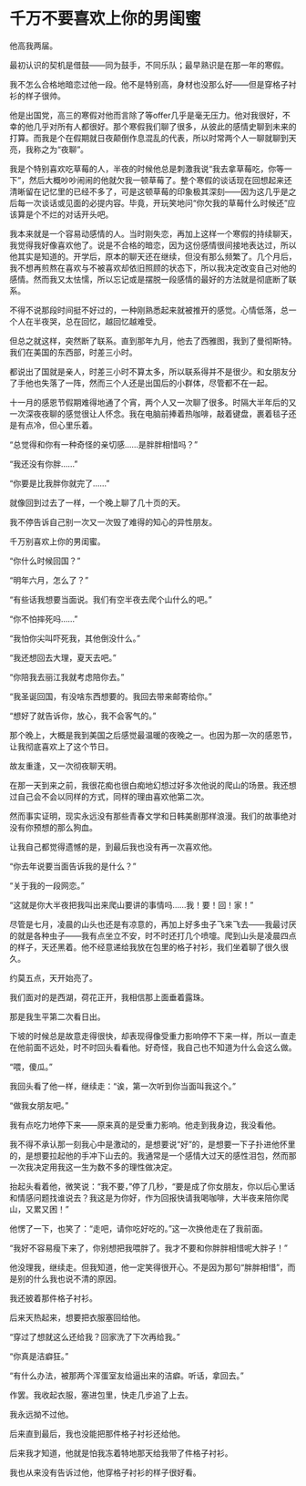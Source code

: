 # 千万不要喜欢上你的男闺蜜

他高我两届。 

最初认识的契机是借鼓——同为鼓手，不同乐队；最早熟识是在那一年的寒假。 

我不怎么合格地暗恋过他一段。他不是特别高，身材也没那么好——但是穿格子衬衫的样子很帅。 

他是出国党，高三的寒假对他而言除了等offer几乎是毫无压力。他对我很好，不幸的他几乎对所有人都很好。那个寒假我们聊了很多，从彼此的感情史聊到未来的打算。而我是个在假期就日夜颠倒作息混乱的代表，所以时常两个人一聊就聊到天亮，我称之为“夜聊”。 

我是个特别喜欢吃草莓的人，半夜的时候他总是刺激我说“我去拿草莓吃，你等一下”，然后大概吵吵闹闹的他就欠我一顿草莓了。整个寒假的谈话现在回想起来还清晰留在记忆里的已经不多了，可是这顿草莓的印象极其深刻——因为这几乎是之后每一次谈话或见面的必提内容。毕竟，开玩笑地问“你欠我的草莓什么时候还”应该算是个不烂的对话开头吧。 

我本来就是一个容易动感情的人。当时刚失恋，再加上这样一个寒假的持续聊天，我觉得我好像喜欢他了。说是不合格的暗恋，因为这份感情很间接地表达过，所以他其实是知道的。开学后，原本的聊天还在继续，但没有那么频繁了。几个月后，我不想再煎熬在喜欢与不被喜欢却依旧照顾的状态下，所以我决定改变自己对他的感情。然而我又太怯懦，所以忘记或是摆脱一段感情的最好的方法就是彻底断了联系。 

不得不说那段时间挺不好过的，一种刚熟悉起来就被推开的感觉。心情低落，总一个人在半夜哭，总在回忆，越回忆越难受。 

但总之就这样，突然断了联系。直到那年九月，他去了西雅图，我到了曼彻斯特。我们在美国的东西部，时差三小时。 

都说出了国就是亲人，时差三小时不算太多，所以联系得并不是很少。和女朋友分了手他也失落了一阵，然而三个人还是出国后的小群体，尽管都不在一起。 

十一月的感恩节假期难得地通了个宵，两个人又一次聊了很多。时隔大半年后的又一次深夜夜聊的感觉很让人怀念。我在电脑前捧着热咖啡，敲着键盘，裹着毯子还是有点冷，但心里乐着。 

“总觉得和你有一种奇怪的亲切感……是胖胖相惜吗？” 

“我还没有你胖……” 

“你要是比我胖你就完了……” 

就像回到过去了一样，一个晚上聊了几十页的天。 

我不停告诉自己别一次又一次毁了难得的知心的异性朋友。 

千万别喜欢上你的男闺蜜。 

“你什么时候回国？” 

“明年六月，怎么了？” 

“有些话我想要当面说。我们有空半夜去爬个山什么的吧。” 

“你不怕摔死吗……” 

“我怕你尖叫吓死我，其他倒没什么。” 

“我还想回去大理，夏天去吧。” 

“你陪我去丽江我就考虑陪你去。” 

“我圣诞回国，有没啥东西想要的。我回去带来邮寄给你。” 

“想好了就告诉你，放心，我不会客气的。” 

那个晚上，大概是我到美国之后感觉最温暖的夜晚之一。也因为那一次的感恩节，让我彻底喜欢上了这个节日。 

故友重逢，又一次彻夜聊天明。 

在那一天到来之前，我很花痴也很白痴地幻想过好多次他说的爬山的场景。我还想过自己会不会以同样的方式，同样的理由喜欢他第二次。 

然而事实证明，现实永远没有那些青春文学和日韩美剧那样浪漫。我们的故事绝对没有你预想的那么狗血。 

让我自己都觉得遗憾的是，到最后我也没有再一次喜欢他。 

“你去年说要当面告诉我的是什么？” 

“关于我的一段网恋。” 

“这就是你大半夜把我叫出来爬山要讲的事情吗……我！要！回！家！” 

尽管是七月，凌晨的山头也还是有凉意的，再加上好多虫子飞来飞去——我最讨厌的就是各种虫子——我有点坐立不安，时不时还打几个喷嚏。爬到山头是凌晨四点的样子，天还黑着。他不经意递给我放在包里的格子衬衫，我们坐着聊了很久很久。 

约莫五点，天开始亮了。 

我们面对的是西湖，荷花正开，我相信那上面垂着露珠。 

那是我生平第二次看日出。 

下坡的时候总是故意走得很快，却表现得像受重力影响停不下来一样，所以一直走在他前面不远处，时不时回头看看他。好奇怪，我自己也不知道为什么会这么做。 

“喂，傻瓜。” 

我回头看了他一样，继续走：“诶，第一次听到你当面叫我这个。” 

“做我女朋友吧。” 

我有点吃力地停下来——原来真的是受重力影响。他走到我身边，我没看他。 

我不得不承认那一刻我心中是激动的，是想要说“好”的，是想要一下子扑进他怀里的，是想要拉起他的手冲下山去的。我通常是一个感情大过天的感性泪包，然而那一次我决定用我这一生为数不多的理性做决定。 

抬起头看着他，微笑说：“我不要，”停了几秒，“要是成了你女朋友，你以后心里话和情感问题找谁说去？我这是为你好，作为回报快请我喝咖啡，大半夜来陪你爬山，又累又困！” 

他愣了一下，也笑了：“走吧，请你吃好吃的。”这一次换他走在了我前面。 

“我好不容易瘦下来了，你别想把我喂胖了。我才不要和你胖胖相惜呢大胖子！” 

他没理我，继续走。但我知道，他一定笑得很开心。不是因为那句“胖胖相惜”，而是别的什么我也说不清的原因。 

我还披着那件格子衬衫。 

后来天热起来，想要把衣服塞回给他。 

“穿过了想就这么还给我？回家洗了下次再给我。” 

“你真是洁癖狂。” 

“有什么办法，被那两个浑蛋室友给逼出来的洁癖。听话，拿回去。” 

作罢。我收起衣服，塞进包里，快走几步追了上去。 

我永远拗不过他。 

后来直到最后，我也没能把那件格子衬衫还给他。 

后来我才知道，他就是怕我冻着特地那天给我带了件格子衬衫。 

我也从来没有告诉过他，他穿格子衬衫的样子很好看。